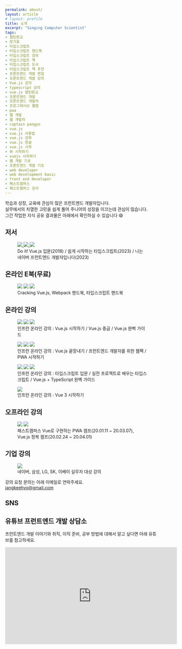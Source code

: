 ```yaml
---
permalink: about/
layout: article
# layout: profile
title: 소개
excerpt: "Singing Computer Scientist"
tags:
- 캡틴판교
- 장기효
- 타입스크립트
- 타입스크립트 핸드북
- 타입스크립트 강의
- 타입스크립트 책
- 타입스크립트 도서
- 타입스크립트 책 추천
- 프론트엔드 개발 면접
- 프론트엔드 개발 강의
- Vue.js 강의
- typescript 강의
- vue.js 캡틴판교
- 프론트엔드 개발
- 프론트엔드 개발자
- 프로그레시브 웹앱
- pwa
- 웹 개발
- 웹 개발자
- captain pangyo
- vue.js
- vue.js 사용법
- vue.js 강좌
- vue.js 한글
- vue.js 시작
- 뷰 시작하기
- vuejs 시작하기
- 웹 개발 기초
- 프론트엔드 개발 기초
- web developer
- web development basic
- front end developer
- 패스트캠퍼스
- 패스트캠퍼스 강사
---
```


학습과 성장, 교육에 관심이 많은 프런트엔드 개발자입니다.<br/>
실무에서의 치열한 고민을 쉽게 풀어 주니어의 성장을 이끄는데 관심이 많습니다.<br/>
그간 작업한 지식 공유 결과물은 아래에서 확인하실 수 있습니다 😄<br/>

## 저서

<figure class="third">
	<a href="http://www.yes24.com/24/goods/58206961?scode=032&OzSrank=1" target="_blank">
    <img src="{{ site.url }}/images/posts/web/vuejs/vue-yes24.jpeg">
  </a>
  <a href="https://www.yes24.com/Product/Goods/119410497" target="_blank">
    <img src="{{ site.url }}/images/posts/web/book/ts-book-cover.png">
  </a>
  <a href="https://www.yes24.com/Product/Goods/118444205" target="_blank">
    <img src="{{ site.url }}/images/posts/web/book/iam-naver-fe.jpeg">
  </a>
	<figcaption>Do it! Vue.js 입문(2018) / 쉽게 시작하는 타입스크립트(2023) / 나는 네이버 프런트엔드 개발자입니다(2023)</figcaption>
</figure>

## 온라인 E북(무료)

<figure class="third">
  <a href="https://joshua1988.github.io/vue-camp/" target="_blank"><img src="{{ site.url }}/images/posts/web/vuejs/cracking-vuejs.png"></a>
	<a href="https://joshua1988.github.io/webpack-guide/" target="_blank"><img src="{{ site.url }}/images/posts/web/webpack/webpack-guide.png"></a>
	<a href="https://joshua1988.github.io/ts/" target="_blank"><img src="{{ site.url }}/images/posts/web/typescript/ts-handbook.png"></a>
	<figcaption>Cracking Vue.js, Webpack 핸드북, 타입스크립트 핸드북</figcaption>
</figure>

## 온라인 강의

<figure class="third">
	<a href="https://www.inflearn.com/course/Age-of-Vuejs?inst=72986832&utm_source=blog&utm_medium=githubio&utm_campaign=captianpangyo&utm_term=banner" target="_blank"><img src="{{ site.url }}/images/posts/web/inflearn/lv1.png"></a>
	<a href="https://www.inflearn.com/course/vue-pwa-vue-js-중급?inst=dd3b6c65&utm_source=blog&utm_medium=githubio&utm_campaign=captianpangyo&utm_term=banner" target="_blank"><img src="{{ site.url }}/images/posts/web/inflearn/lv2.png"></a>
	<a href="https://www.inflearn.com/course/vue-js?inst=c76b3a50&utm_source=blog&utm_medium=githubio&utm_campaign=captianpangyo&utm_term=banner" target="_blank"><img src="{{ site.url }}/images/posts/web/inflearn/lv3.png"></a>
	<figcaption>인프런 온라인 강의 : Vue.js 시작하기 / Vue.js 중급 / Vue.js 완벽 가이드</figcaption>
</figure>

<figure class="third">
	<a href="https://www.inflearn.com/course/vue-js-끝내기-캡틴판교?inst=2071ec73&utm_source=blog&utm_medium=githubio&utm_campaign=captianpangyo&utm_term=banner" target="_blank"><img src="{{ site.url }}/images/posts/web/inflearn/lv4.png"></a>
	<a href="https://www.inflearn.com/course/프런트엔드-웹팩?inst=747606f7&utm_source=blog&utm_medium=githubio&utm_campaign=captianpangyo&utm_term=banner" target="_blank"><img src="{{ site.url }}/images/posts/web/inflearn/webpack.png"></a>
	<a href="https://www.inflearn.com/course/pwa?utm_source=blog&utm_medium=githubio&utm_campaign=captianpangyo&utm_term=banner" target="_blank"><img src="{{ site.url }}/images/posts/web/inflearn/pwa.jpg"></a>
	<figcaption>인프런 온라인 강의 : Vue.js 끝장내기 / 프런트엔드 개발자를 위한 웹팩 / PWA 시작하기</figcaption>
</figure>

<figure class="third">
	<a href="https://www.inflearn.com/course/타입스크립트-입문?inst=f1ae9299&utm_source=blog&utm_medium=githubio&utm_campaign=captianpangyo&utm_term=banner" target="_blank"><img src="{{ site.url }}/images/posts/web/inflearn/ts1.png"></a>
  <a href="https://www.inflearn.com/course/타입스크립트-실전?inst=e5a8f85e&utm_source=blog&utm_medium=githubio&utm_campaign=captianpangyo&utm_term=banner" target="_blank"><img src="{{ site.url }}/images/posts/web/inflearn/ts2.png"></a>
  <a href="https://www.inflearn.com/course/vue-ts?inst=0ced8395&utm_source=blog&utm_medium=githubio&utm_campaign=captianpangyo&utm_term=banner" target="_blank"><img src="{{ site.url }}/images/posts/web/inflearn/vue-ts.png"></a>
	<figcaption>인프런 온라인 강의 : 타입스크립트 입문 / 실전 프로젝트로 배우는 타입스크립트 / Vue.js + TypeScript 완벽 가이드</figcaption>
</figure>

<figure class="third">
	<a href="https://inf.run/cXB4" target="_blank"><img src="{{ site.url }}/images/posts/web/inflearn/vue3-learn.png"></a>
	<figcaption>인프런 온라인 강의 : Vue 3 시작하기</figcaption>
</figure>

## 오프라인 강의

<figure class="half">
	<a href="https://www.fastcampus.co.kr/dev_camp_wap/" target="_blank"><img src="{{ site.url }}/images/posts/web/fastcampus/wap.png"></a>
	<a href="https://www.fastcampus.co.kr/dev_camp_vue" target="_blank"><img src="{{ site.url }}/images/posts/web/fastcampus/vue.png"></a>
	<figcaption>패스트캠퍼스 Vue로 구현하는 PWA 캠프(20.01.11 ~ 20.03.07), Vue.js 정복 캠프(20.02.24 ~ 20.04.01)</figcaption>
</figure>

## 기업 강의

<figure class="full">
	<img src="{{ site.url }}/images/corporate-classes.png">
	<figcaption>네이버, 삼성, LG, SK, 이베이 실무자 대상 강의</figcaption>
</figure>

강의 요청 문의는 아래 이메일로 연락주세요. <br>
<a href="mailto:jangkeehyo@gmail.com">jangkeehyo@gmail.com</a>

## SNS

<a class="btn-social youtube" href="https://www.youtube.com/@captainpangyo/"><i class="fa fa-youtube" aria-hidden="true"></i></a>
<a class="btn-social twitter" href="https://twitter.com/jangkeehyo"><i class="fa fa-twitter" aria-hidden="true"></i></a>
<a class="btn-social github" href="https://github.com/joshua1988"><i class="fa fa-github" aria-hidden="true"></i></a>
<a class="btn-social linkedin" href="https://www.linkedin.com/in/gihyojoshuajang/"><i class="fa fa-linkedin" aria-hidden="true"></i></a>
<a class="btn-social facebook" href="https://www.facebook.com/CaptainPangyo"><i class="fa fa-facebook" aria-hidden="true"></i></a>

## 유튜브 프런트엔드 개발 상담소

프런트엔드 개발 이야기와 취직, 이직 준비, 공부 방법에 대해서 알고 싶다면 아래 유튜브를 참고하세요.

<iframe width="560" height="315" src="https://www.youtube.com/embed/b7tUuV8s11I?start=748" title="YouTube video player" frameborder="0" allow="accelerometer; autoplay; clipboard-write; encrypted-media; gyroscope; picture-in-picture; web-share" allowfullscreen></iframe>

